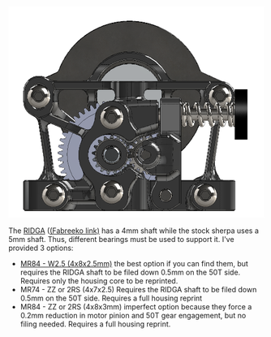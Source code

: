 ![Image RIDGA Sherpa](./Images/front.png)

The [RIDGA](https://www.bondtech.se/product/bmg-reverse-integrated-drive-gear-assembly/) ([(Fabreeko link)](https://www.fabreeko.com/products/bondtech-bmg-reverse-integrated-drive-gear-assembly?_pos=2&_psq=integrated&_ss=e&_v=1.0) has a 4mm shaft while the stock sherpa uses a 5mm shaft. Thus, different bearings must be used to support it. I've provided 3 options:
- [MR84 - W2.5 (4x8x2.5mm)](https://www.fasteddybearings.com/4x8x2-5-metal-shielded-bearing-mr84-zz-2-5/) the best option if you can find them, but requires the RIDGA shaft to be filed down 0.5mm on the 50T side. Requires only the housing core to be reprinted.
- MR74 - ZZ or 2RS (4x7x2.5) Requires the RIDGA shaft to be filed down 0.5mm on the 50T side. Requires a full housing reprint
- MR84 - ZZ or 2RS (4x8x3mm) imperfect option because they force a 0.2mm reduction in motor pinion and 50T gear engagement, but no filing needed. Requires a full housing reprint.




